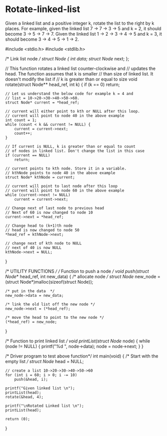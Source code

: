 # Rotate-linked-list
Given a linked list and a positive integer k, rotate the list to the right by k places.  For example, given the linked list 7 -> 7 -> 3 -> 5 and k = 2, it should become 3 -> 5 -> 7 -> 7.  Given the linked list 1 -> 2 -> 3 -> 4 -> 5 and k = 3, it should become 3 -> 4 -> 5 -> 1 -> 2.

#include <stdio.h> 
#include <stdlib.h> 
  
/* Link list node */
struct Node { 
    int data; 
    struct Node* next; 
}; 
  
// This function rotates a linked list counter-clockwise and 
// updates the head. The function assumes that k is smaller 
// than size of linked list. It doesn't modify the list if 
// k is greater than or equal to size 
void rotate(struct Node** head_ref, int k) 
{ 
    if (k == 0) 
        return; 
  
    // Let us understand the below code for example k = 4 and 
    // list = 10->20->30->40->50->60. 
    struct Node* current = *head_ref; 
  
    // current will either point to kth or NULL after this loop. 
    // current will point to node 40 in the above example 
    int count = 1; 
    while (count < k && current != NULL) { 
        current = current->next; 
        count++; 
    } 
  
    // If current is NULL, k is greater than or equal to count 
    // of nodes in linked list. Don't change the list in this case 
    if (current == NULL) 
        return; 
  
    // current points to kth node. Store it in a variable. 
    // kthNode points to node 40 in the above example 
    struct Node* kthNode = current; 
  
    // current will point to last node after this loop 
    // current will point to node 60 in the above example 
    while (current->next != NULL) 
        current = current->next; 
  
    // Change next of last node to previous head 
    // Next of 60 is now changed to node 10 
    current->next = *head_ref; 
  
    // Change head to (k+1)th node 
    // head is now changed to node 50 
    *head_ref = kthNode->next; 
  
    // change next of kth node to NULL 
    // next of 40 is now NULL 
    kthNode->next = NULL; 
} 
  
/* UTILITY FUNCTIONS */
/* Function to push a node */
void push(struct Node** head_ref, int new_data) 
{ 
    /* allocate node */
    struct Node* new_node = (struct Node*)malloc(sizeof(struct Node)); 
  
    /* put in the data  */
    new_node->data = new_data; 
  
    /* link the old list off the new node */
    new_node->next = (*head_ref); 
  
    /* move the head to point to the new node */
    (*head_ref) = new_node; 
} 
  
/* Function to print linked list */
void printList(struct Node* node) 
{ 
    while (node != NULL) { 
        printf("%d ", node->data); 
        node = node->next; 
    } 
} 
  
/* Driver program to test above function*/
int main(void) 
{ 
    /* Start with the empty list */
    struct Node* head = NULL; 
  
    // create a list 10->20->30->40->50->60 
    for (int i = 60; i > 0; i -= 10) 
        push(&head, i); 
  
    printf("Given linked list \n"); 
    printList(head); 
    rotate(&head, 4); 
  
    printf("\nRotated Linked list \n"); 
    printList(head); 
  
    return (0); 
} 
